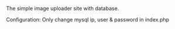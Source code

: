 The simple image uploader site with database.

Configuration:
   Only change mysql ip, user & password in index.php
